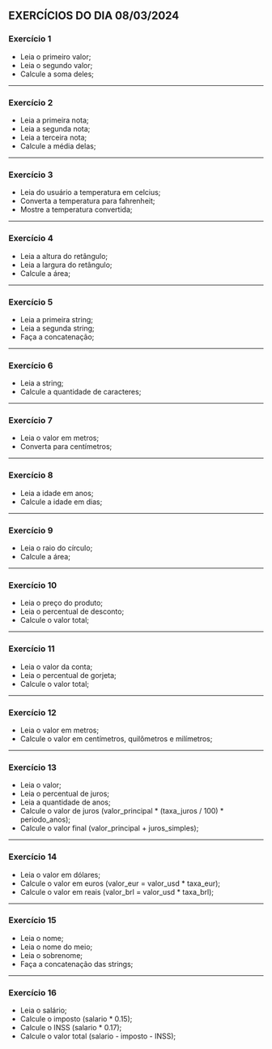 ## EXERCÍCIOS DO DIA 08/03/2024

### Exercício 1 

- Leia o primeiro valor;
- Leia o segundo valor;
- Calcule a soma deles;
<hr>

### Exercício 2 

- Leia a primeira nota;
- Leia a segunda nota;
- Leia a terceira nota;
- Calcule a média delas;
<hr>

### Exercício 3 

- Leia do usuário a temperatura em celcius;
- Converta a temperatura para fahrenheit;
- Mostre a temperatura convertida;
<hr>

### Exercício 4 

- Leia a altura do retângulo;
- Leia a largura do retângulo;
- Calcule a área;
<hr>

### Exercício 5 

- Leia a primeira string;
- Leia a segunda string;
- Faça a concatenação;
<hr>

### Exercício 6 

- Leia a string;
- Calcule a quantidade de caracteres;
<hr>

### Exercício 7 

- Leia o valor em metros;
- Converta para centímetros;
<hr>

### Exercício 8 

- Leia a idade em anos;
- Calcule a idade em dias;
<hr>

### Exercício 9 

- Leia o raio do círculo;
- Calcule a área;
<hr>

### Exercício 10 

- Leia o preço do produto;
- Leia o percentual de desconto;
- Calcule o valor total;
<hr>

### Exercício 11 

- Leia o valor da conta;
- Leia o percentual de gorjeta;
- Calcule o valor total;
<hr>

### Exercício 12 

- Leia o valor em metros;
- Calcule o valor em centímetros, quilômetros e milímetros;
<hr>

### Exercício 13 

- Leia o valor;
- Leia o percentual de juros;
- Leia a quantidade de anos;
- Calcule o valor de juros (valor_principal * (taxa_juros / 100) * periodo_anos);
- Calcule o valor final (valor_principal + juros_simples);
<hr>

### Exercício 14 

- Leia o valor em dólares;
- Calcule o valor em euros (valor_eur = valor_usd * taxa_eur);
- Calcule o valor em reais (valor_brl = valor_usd * taxa_brl);
<hr>

### Exercício 15 

- Leia o nome;
- Leia o nome do meio;
- Leia o sobrenome;
- Faça a concatenação das strings;
<hr>

### Exercício 16 

- Leia o salário;
- Calcule o imposto (salario * 0.15);
- Calcule o INSS (salario * 0.17);
- Calcule o valor total (salario - imposto - INSS);
